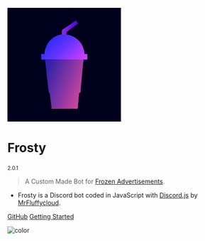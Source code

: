 ![logo](_media/icon.png)

<h1 id="cover-heading">
  Frosty
</h1>

<small>2.0.1</small>

>  A Custom Made Bot for [Frozen Advertisements](https://discord.gg/ucW94B7p).

- Frosty is a Discord bot coded in JavaScript with [Discord.js](https://discord.js.org) by [MrFluffycloud](https://github.com/MrFluffycloud).  

[GitHub](https://github.com/MrFluffycloud/Frosty)
[Getting Started](#docsify)

![color](#333)